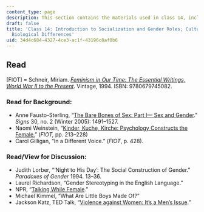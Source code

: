 ```yaml
---
content_type: page
description: This section contains the materials used in class 14, including readings.
draft: false
title: 'Class 14: Introduction to Socialization and Gender Roles; Culture Interprets
  Biological Differences'
uid: 34d4c684-4327-4ce3-ac1f-43196c8af0b6
---
```

## Read

\[FIOT\] = Schneir, Miriam. [*Feminism in Our Time: The Essential Writings, World War II to the Present*](https://www.goodreads.com/book/show/125746.Feminism_in_Our_Time). Vintage, 1994. ISBN: 9780679745082.

### **Read for Background:**

- Anne Fausto-Sterling, “[The Bare Bones of Sex: Part I— Sex and Gender](https://www.jstor.org/stable/10.1086/424932)." *Signs* 30, no. 2 (Winter 2005): 1491–1527.
- Naomi Weinstein, “[Kinder, Kuche, Kirche: Psychology Constructs the Female.](https://www.cwluherstory.org/conscious/psychology-constructs-the-female)” (*FIOT,* pp. 213–228)
- Carol Gilligan, “In a Different Voice.” (*FIOT*, p. 428).

### **Read/View for Discussion:**

- Judith Lorber, “‘Night to His Day’: The Social Construction of Gender.” *Paradoxes of Gender* 1994. 13–36.
- Laurel Richardson, “Gender Stereotyping in the English Language.”
- NPR, “[Talking While Female](https://www.youtube.com/watch?v=XDvPjm10CM0).”
- Michael Kimmel, “What Are Little Boys Made Of?”
- Jackson Katz, TED Talk, “[Violence against Women: It’s a Men’s Issue](https://www.ted.com/talks/jackson_katz_violence_against_women_it_s_a_men_s_issue).”